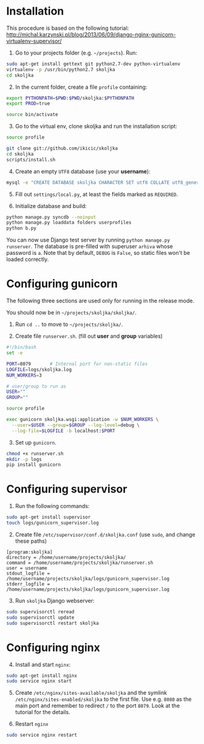 # Installation

This procedure is based on the following tutorial:
http://michal.karzynski.pl/blog/2013/06/09/django-nginx-gunicorn-virtualenv-supervisor/

1. Go to your projects folder (e.g. `~/projects`). Run:
  ```sh
  sudo apt-get install gettext git python2.7-dev python-virtualenv
  virtualenv -p /usr/bin/python2.7 skoljka
  cd skoljka
  ```

2. In the current folder, create a file `profile` containing:
  ```sh
  export PYTHONPATH=$PWD:$PWD/skoljka:$PYTHONPATH
  export PROD=true

  source bin/activate
  ```

3. Go to the virtual env, clone skoljka and run the installation script:
  ```sh
  source profile

  git clone git://github.com/ikicic/skoljka
  cd skoljka
  scripts/install.sh
  ```

4. Create an empty `UTF8` database (use your **username**):
  ```sh
  mysql -e "CREATE DATABASE skoljka CHARACTER SET utf8 COLLATE utf8_general_ci;" -u username -p
  ```

5. Fill out `settings/local.py`, at least the fields marked as `REQUIRED`.

6. Initialize database and build:
  ```sh
  python manage.py syncdb --noinput
  python manage.py loaddata folders userprofiles
  python b.py
  ```
  You can now use Django test server by running `python manage.py runserver`. The database is pre-filled with superuser `arhiva` whose password is `a`. Note that by default, `DEBUG` is `False`, so static files won't be loaded correctly.

# Configuring gunicorn

The following three sections are used only for running in the release mode.

You should now be in `~/projects/skoljka/skoljka/`.

1. Run `cd ..` to move to `~/projects/skoljka/`.

2. Create file `runserver.sh`. (fill out **user** and **group** variables)
  ```sh
  #!/bin/bash
  set -e

  PORT=8079       # Internal port for non-static files
  LOGFILE=logs/skoljka.log
  NUM_WORKERS=3

  # user/group to run as
  USER=""
  GROUP=""

  source profile

  exec gunicorn skoljka.wsgi:application -w $NUM_WORKERS \
    --user=$USER --group=$GROUP --log-level=debug \
    --log-file=$LOGFILE -b localhost:$PORT
  ```

3. Set up `gunicorn`.
  ```sh
  chmod +x runserver.sh
  mkdir -p logs
  pip install gunicorn
  ```


# Configuring supervisor

1. Run the following commands:
  ```sh
  sudo apt-get install supervisor
  touch logs/gunicorn_supervisor.log
  ```

2. Create file `/etc/supervisor/conf.d/skoljka.conf` (use `sudo`, and change these paths)
  ```
  [program:skoljka]
  directory = /home/username/projects/skoljka/
  command = /home/username/projects/skoljka/runserver.sh
  user = username
  stdout_logfile = /home/username/projects/skoljka/logs/gunicorn_supervisor.log
  stderr_logfile = /home/username/projects/skoljka/logs/gunicorn_supervisor.log
  ```

3. Run `skoljka` Django webserver:
  ```sh
  sudo supervisorctl reread
  sudo supervisorctl update
  sudo supervisorctl restart skoljka
  ```

# Configuring nginx

4. Install and start `nginx`:
  ```sh
  sudo apt-get install nginx
  sudo service nginx start
  ```

5. Create `/etc/nginx/sites-available/skoljka` and the symlink `/etc/nginx/sites-enabled/skoljka` to the first file. Use e.g. `8080` as the main port and remember to redirect `/` to the port `8079`. Look at the tutorial for the details.

6. Restart `nginx`
  ```sh
  sudo service nginx restart
  ```

